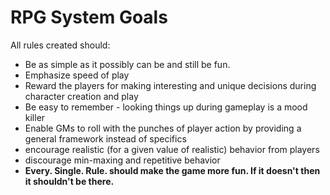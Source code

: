 RPG System Goals
================

All rules created should:

* Be as simple as it possibly can be and still be fun.
* Emphasize speed of play
* Reward the players for making interesting and unique decisions during character creation and play
* Be easy to remember - looking things up during gameplay is a mood killer
* Enable GMs to roll with the punches of player action by providing a general framework instead of specifics
* encourage realistic (for a given value of realistic) behavior from players
* discourage min-maxing and repetitive behavior
* **Every. Single. Rule. should make the game more fun. If it doesn't then it shouldn't be there.**